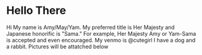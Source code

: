 # Hello There

Hi My name is Amy/May/Yam. My preferred title is Her Majesty and Japanese honorific is "Sama." 
For example, Her Majesty Amy or Yam-Sama  is accepted and even encouraged. 
My venmo is @cutegirl 
I have a dog and a rabbit. Pictures will be attatched below 
